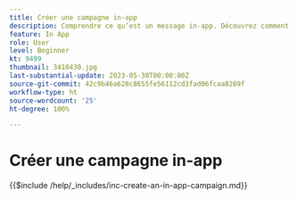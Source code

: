 ```yaml
---
title: Créer une campagne in-app
description: Comprendre ce qu’est un message in-app. Découvrez comment créer, configurer et publier des messages in-app dans les campagnes.
feature: In App
role: User
level: Beginner
kt: 9499
thumbnail: 3410430.jpg
last-substantial-update: 2023-05-30T00:00:00Z
source-git-commit: 42c9b46a628c8655fe56112cd3fad06fcaa8269f
workflow-type: ht
source-wordcount: '25'
ht-degree: 100%

---
```



# Créer une campagne in-app

{{$include /help/_includes/inc-create-an-in-app-campaign.md}}
